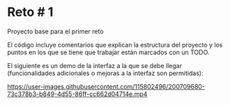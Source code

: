 # Reto # 1

Proyecto base para el primer reto

El código incluye comentarios que explican la estructura del proyecto y los puntos en los que se tiene que trabajar están marcados con un TODO. 

El siguiente es un demo de la interfaz a la que se debe llegar (funcionalidades adicionales o mejoras a la interfaz son permitidas):


https://user-images.githubusercontent.com/115802496/200709680-73c378b3-b849-4d55-86ff-cc662d04714e.mp4
